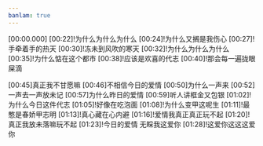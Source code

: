 ```yaml
---
banlam: true
---
```

[00:00.000]
[00:22]!为什么为什么为什么
[00:24]!为什么又搁是我伤心
[00:27]!手牵着手的热天
[00:30]!冻未到风吹的寒天
[00:32]!为什么为什么为什么
[00:35]!为什么惦在这个都市
[00:38]!应该是欢喜的代志
[00:40]!那会每一遍拢眼屎滴

[00:45]真正我不甘愿嘛
[00:46]不相信今日的爱情
[00:50]为什么一声来
[00:52]一声去一声放未记
[00:57]为什么昨日的爱情
[00:59]听人讲框金又包银
[01:02]!为什么今日这件代志
[01:05]!好像在吃泡面
[01:08]!为什么变甲这呢生
[01:11]!最憨是春娇甲志明
[01:13]!真心藏在心内避
[01:16]!爱情我真正真正玩不起
[01:20]!真正我放未落嘛玩不起
[01:23]!今日的爱情 无睬我这爱你
[01:28]!这爱你这这这爱你